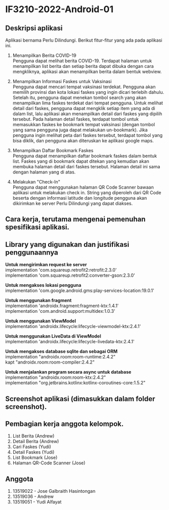 # IF3210-2022-Android-01

## Deskripsi aplikasi
Aplikasi bernama Perlu Dilindungi. Berikut fitur-fitur yang ada pada aplikasi ini.
1. Menampilkan Berita COVID-19  
Pengguna dapat melihat berita COVID-19. Terdapat halaman untuk menampilkan list berita dan setiap berita dapat dibuka dengan cara mengkliknya, aplikasi akan menampilkan berita dalam bentuk webview.

2. Menampilkan Informasi Faskes untuk Vaksinasi  
Pengguna dapat mencari tempat vaksinasi terdekat. Pengguna akan memilih provinsi dan kota lokasi faskes yang ingin dicari terlebih dahulu. Setelah itu, pengguna dapat menekan tombol search yang akan menampilkan lima faskes terdekat dari tempat pengguna. Untuk melihat detail dari faskes, pengguna dapat mengklik setiap item yang ada di dalam list, lalu aplikasi akan menampilkan detail dari faskes yang dipilih tersebut. Pada halaman detail faskes, terdapat tombol untuk memasukkan faskes ke bookmark tempat vaksinasi (dengan tombol yang sama pengguna juga dapat melakukan un-bookmark). Jika pengguna ingin melihat peta dari faskes tersebut, terdapat tombol yang bisa diklik, dan pengguna akan diteruskan ke aplikasi google maps.

3. Menampilkan Daftar Bookmark Faskes  
Pengguna dapat menampilkan daftar bookmark faskes dalam bentuk list. Faskes yang di bookmark dapat ditekan yang kemudian akan membuka halaman detail dari faskes tersebut. Halaman detail ini sama dengan halaman yang di atas.

4. Melakukan "Check-In"  
Pengguna dapat menggunakan halaman QR Code Scanner bawaan aplikasi untuk melakukan check in. String yang diperoleh dari QR Code beserta dengan informasi latitude dan longitude pengguna akan dikirimkan ke server Perlu Dilindungi yang dapat diakses.


## Cara kerja, terutama mengenai pemenuhan spesifikasi aplikasi.


## Library yang digunakan dan justifikasi penggunaannya  
__Untuk mengirimkan request ke server__  
implementation 'com.squareup.retrofit2:retrofit:2.3.0'  
implementation 'com.squareup.retrofit2:converter-gson:2.3.0'

__Untuk mengakses lokasi pengguna__  
implementation 'com.google.android.gms:play-services-location:19.0.1'

__Untuk menggunakan fragment__  
implementation 'androidx.fragment:fragment-ktx:1.4.1'  
implementation 'com.android.support:multidex:1.0.3'

__Untuk menggunakan ViewModel__  
implementation 'androidx.lifecycle:lifecycle-viewmodel-ktx:2.4.1'

__Untuk menggunakan LiveData di ViewModel__  
implementation 'androidx.lifecycle:lifecycle-livedata-ktx:2.4.1'  

__Untuk mengakses database sqlite dan sebagai ORM__  
implementation "androidx.room:room-runtime:2.4.2"  
kapt "androidx.room:room-compiler:2.4.2"  

__Untuk menjalankan program secara async untuk database__  
implementation "androidx.room:room-ktx:2.4.2"  
implementation "org.jetbrains.kotlinx:kotlinx-coroutines-core:1.5.2"

## Screenshot aplikasi (dimasukkan dalam folder screenshot).

## Pembagian kerja anggota kelompok.
1. List Berita (Andrew)
2. Detail Berita (Andrew)
3. Cari Faskes (Yudi)
4. Detail Faskes (Yudi)
5. List Bookmark (Jose)
6. Halaman QR-Code Scanner (Jose)

## Anggota
1. 13519022 - Jose Galbraith Hasintongan
2. 13519036 - Andrew
3. 13519051 - Yudi Alfayat

